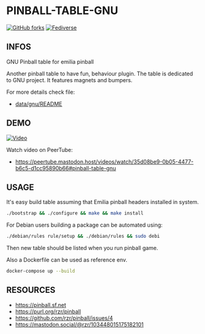 # PINBALL-TABLE-GNU #

[![GitHub forks](
https://img.shields.io/github/forks/rzr/pinball-table-gnu.svg?style=social&label=Fork&maxAge=2592000
)](
https://github.com/rzr/pinball-table-gnu
)
[![Fediverse](
https://mastodon.social/@rzr/103765397111911239#pinball-table-gnu#
)](
https://img.shields.io/mastodon/follow/279303?domain=https%3A%2F%2Fmastodon.social&style=social#
)

## INFOS ##

GNU Pinball table for emilia pinball

Another pinball table to have fun, behaviour plugin.
The table is dedicated to GNU project.
It features magnets and bumpers.

For more details check file:

- [data/gnu/README](data/gnu/README)

## DEMO ##

[![Video](
https://peertube.mastodon.host/static/previews/35d08be9-0b05-4477-b6c5-d1cc95890b66.jpg
)](
https://peertube.mastodon.host/videos/embed/35d08be9-0b05-4477-b6c5-d1cc95890b66#pinball-table-gnu
)

Watch video on PeerTube:

- <https://peertube.mastodon.host/videos/watch/35d08be9-0b05-4477-b6c5-d1cc95890b66#pinball-table-gnu>

## USAGE ##

It's easy build table assuming that Emilia pinball headers installed in system.

```sh
./bootstrap && ./configure && make && make install
```

For Debian users building a package can be automated using:

```sh
./debian/rules rule/setup && ./debian/rules && sudo debi
```

Then new table should be listed when you run pinball game.

Also a Dockerfile can be used as reference env.

```sh
docker-compose up --build
```

## RESOURCES ##

- <https://pinball.sf.net>
- <https://purl.org/rzr/pinball>
- <https://github.com/rzr/pinball/issues/4>
- <https://mastodon.social/@rzr/103448015175182101>
